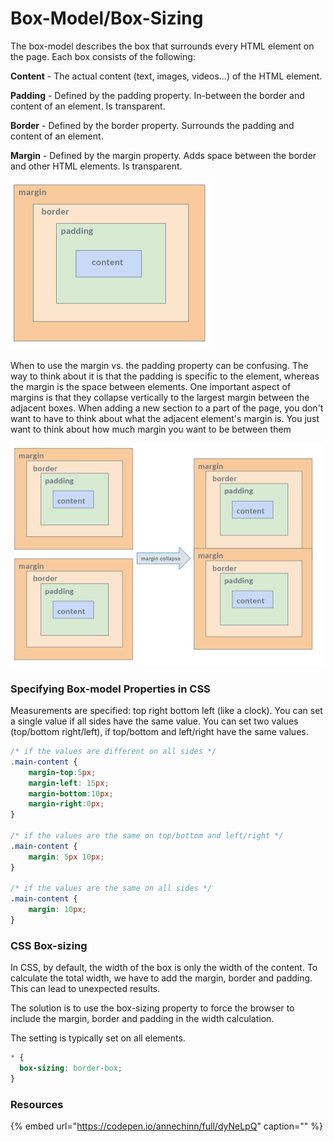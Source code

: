# Box-Model/Box-Sizing

The box-model describes the box that surrounds every HTML element on the page. Each box consists of the following:

**Content** - The actual content \(text, images, videos...\) of the HTML element.

**Padding** - Defined by the padding property. In-between the border and content of an element. Is transparent.

**Border** - Defined by the border property. Surrounds the padding and content of an element.

**Margin** - Defined by the margin property. Adds space between the border and other HTML elements. Is transparent.

![](../../.gitbook/assets/image%20%282%29.png)

When to use the margin vs. the padding property can be confusing. The way to think about it is that the padding is specific to the element, whereas the margin is the space between elements. One important aspect of margins is that they collapse vertically to the largest margin between the adjacent boxes. When adding a new section to a part of the page, you don't want to have to think about what the adjacent element's margin is. You just want to think about how much margin you want to be between them

![](../../.gitbook/assets/image%20%2819%29.png)

### 

### Specifying Box-model Properties in CSS

Measurements are specified: top right bottom left \(like a clock\). You can set a single value if all sides have the same value. You can set two values \(top/bottom right/left\), if top/bottom and left/right have the same values.

```css
/* if the values are different on all sides */
.main-content {
    margin-top:5px;
    margin-left: 15px;
    margin-bottom:10px;
    margin-right:0px;    
}

/* if the values are the same on top/bottom and left/right */
.main-content {
    margin: 5px 10px;
}

/* if the values are the same on all sides */
.main-content {
    margin: 10px;
}
```

### 

### CSS Box-sizing

In CSS, by default, the width of the box is only the width of the content. To calculate the total width, we have to add the margin, border and padding. This can lead to unexpected results.

The solution is to use the box-sizing property to force the browser to include the margin, border and padding in the width calculation.

The setting is typically set on all elements.

```css
* {
  box-sizing: border-box;
}
```

### 

### Resources

{% embed url="https://codepen.io/annechinn/full/dyNeLpQ" caption="" %}

